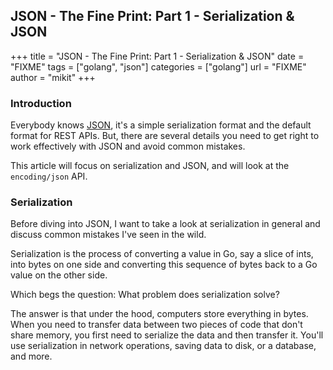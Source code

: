 ## JSON - The Fine Print: Part 1 - Serialization & JSON
+++
title = "JSON - The Fine Print: Part 1 - Serialization & JSON"
date = "FIXME"
tags = ["golang", "json"]
categories = ["golang"]
url = "FIXME"
author = "mikit"
+++


### Introduction

Everybody knows [JSON](https://www.json.org/), it's a simple serialization format and the default format for REST APIs.
But, there are several details you need to get right to work effectively with JSON and avoid common mistakes.

This article will focus on serialization and JSON, and will look at the `encoding/json` API.

### Serialization

Before diving into JSON, I want to take a look at serialization in general and discuss common mistakes I've seen in the wild.

Serialization is the process of converting a value in Go, say a slice of ints, into bytes on one side and converting this sequence of bytes back to a Go value on the other side.

Which begs the question: What problem does serialization solve?

The answer is that under the hood, computers store everything in bytes. When you need to transfer data between two pieces of code that don't share memory, you first need to serialize the data and then transfer it. You'll use serialization in network operations, saving data to disk, or a database, and more.
